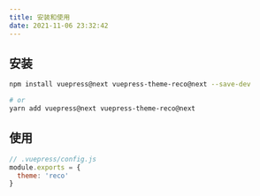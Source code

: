 ```yaml
---
title: 安装和使用
date: 2021-11-06 23:32:42
---
```


## 安装

```bash
npm install vuepress@next vuepress-theme-reco@next --save-dev

# or
yarn add vuepress@next vuepress-theme-reco@next
```

## 使用

```js
// .vuepress/config.js
module.exports = {
  theme: 'reco'
}
```